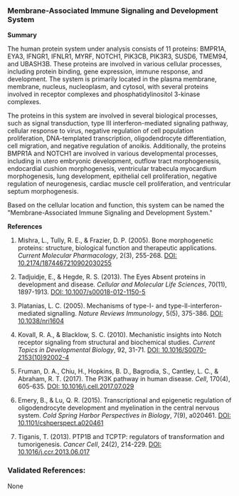 ### Membrane-Associated Immune Signaling and Development System

**Summary**

The human protein system under analysis consists of 11 proteins: BMPR1A, EYA3, IFNGR1, IFNLR1, MYRF, NOTCH1, PIK3CB, PIK3R3, SUSD6, TMEM94, and UBASH3B. These proteins are involved in various cellular processes, including protein binding, gene expression, immune response, and development. The system is primarily located in the plasma membrane, membrane, nucleus, nucleoplasm, and cytosol, with several proteins involved in receptor complexes and phosphatidylinositol 3-kinase complexes.

The proteins in this system are involved in several biological processes, such as signal transduction, type III interferon-mediated signaling pathway, cellular response to virus, negative regulation of cell population proliferation, DNA-templated transcription, oligodendrocyte differentiation, cell migration, and negative regulation of anoikis. Additionally, the proteins BMPR1A and NOTCH1 are involved in various developmental processes, including in utero embryonic development, outflow tract morphogenesis, endocardial cushion morphogenesis, ventricular trabecula myocardium morphogenesis, lung development, epithelial cell proliferation, negative regulation of neurogenesis, cardiac muscle cell proliferation, and ventricular septum morphogenesis.

Based on the cellular location and function, this system can be named the "Membrane-Associated Immune Signaling and Development System."

**References**

1. Mishra, L., Tully, R. E., & Frazier, D. P. (2005). Bone morphogenetic proteins: structure, biological function and therapeutic applications. *Current Molecular Pharmacology*, 2(3), 255-268. [DOI: 10.2174/1874467210902030255](https://doi.org/10.2174/1874467210902030255)

2. Tadjuidje, E., & Hegde, R. S. (2013). The Eyes Absent proteins in development and disease. *Cellular and Molecular Life Sciences*, 70(11), 1897-1913. [DOI: 10.1007/s00018-012-1150-5](https://doi.org/10.1007/s00018-012-1150-5)

3. Platanias, L. C. (2005). Mechanisms of type-I- and type-II-interferon-mediated signalling. *Nature Reviews Immunology*, 5(5), 375-386. [DOI: 10.1038/nri1604](https://doi.org/10.1038/nri1604)

4. Kovall, R. A., & Blacklow, S. C. (2010). Mechanistic insights into Notch receptor signaling from structural and biochemical studies. *Current Topics in Developmental Biology*, 92, 31-71. [DOI: 10.1016/S0070-2153(10)92002-4](https://doi.org/10.1016/S0070-2153(10)92002-4)

5. Fruman, D. A., Chiu, H., Hopkins, B. D., Bagrodia, S., Cantley, L. C., & Abraham, R. T. (2017). The PI3K pathway in human disease. *Cell*, 170(4), 605-635. [DOI: 10.1016/j.cell.2017.07.029](https://doi.org/10.1016/j.cell.2017.07.029)

6. Emery, B., & Lu, Q. R. (2015). Transcriptional and epigenetic regulation of oligodendrocyte development and myelination in the central nervous system. *Cold Spring Harbor Perspectives in Biology*, 7(9), a020461. [DOI: 10.1101/cshperspect.a020461](https://doi.org/10.1101/cshperspect.a020461)

7. Tiganis, T. (2013). PTP1B and TCPTP: regulators of transformation and tumorigenesis. *Cancer Cell*, 24(2), 214-229. [DOI: 10.1016/j.ccr.2013.06.017](https://doi.org/10.1016/j.ccr.2013.06.017)

### Validated References: 

None



